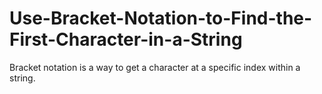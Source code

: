 # Use-Bracket-Notation-to-Find-the-First-Character-in-a-String

Bracket notation is a way to get a character at a specific index within a string.
